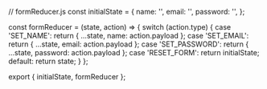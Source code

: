 // formReducer.js
const initialState = {
    name: '',
    email: '',
    password: '',
};

const formReducer = (state, action) => {
    switch (action.type) {
        case 'SET_NAME':
            return { ...state, name: action.payload };
        case 'SET_EMAIL':
            return { ...state, email: action.payload };
        case 'SET_PASSWORD':
            return { ...state, password: action.payload };
        case 'RESET_FORM':
            return initialState;
        default:
            return state;
    }
};

export { initialState, formReducer };
